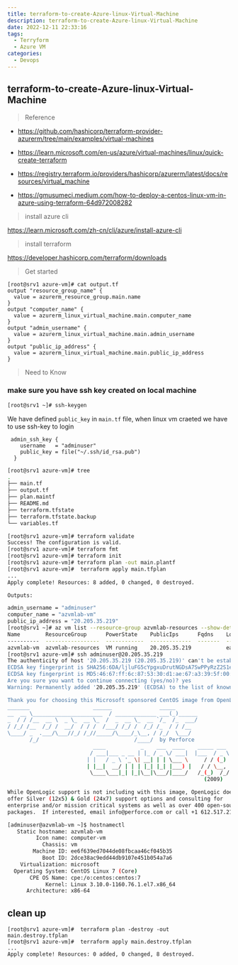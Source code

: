 ```yaml
---
title: terraform-to-create-Azure-linux-Virtual-Machine
description: terraform-to-create-Azure-linux-Virtual-Machine
date: 2022-12-11 22:33:16
tags: 
  - Terryform
  - Azure VM
categories:
  - Devops
---
```


## terraform-to-create-Azure-linux-Virtual-Machine

>  Reference

- https://github.com/hashicorp/terraform-provider-azurerm/tree/main/examples/virtual-machines

- https://learn.microsoft.com/en-us/azure/virtual-machines/linux/quick-create-terraform

- https://registry.terraform.io/providers/hashicorp/azurerm/latest/docs/resources/virtual_machine

- https://gmusumeci.medium.com/how-to-deploy-a-centos-linux-vm-in-azure-using-terraform-64d972008282



> install azure cli

https://learn.microsoft.com/zh-cn/cli/azure/install-azure-cli
> install terraform 

https://developer.hashicorp.com/terraform/downloads

> Get started
```hcl
[root@srv1 azure-vm]# cat output.tf
output "resource_group_name" {
  value = azurerm_resource_group.main.name
}
output "computer_name" {
  value = azurerm_linux_virtual_machine.main.computer_name
}
output "admin_username" {
  value = azurerm_linux_virtual_machine.main.admin_username
}
output "public_ip_address" {
  value = azurerm_linux_virtual_machine.main.public_ip_address
}
```

> Need to Know

### make sure you have ssh key created on local machine

```bash
[root@srv1 ~]# ssh-keygen
```
We have defined `public_key` in `main.tf` file, when linux vm craeted we have to use ssh-key to login 
```hcl
 admin_ssh_key {
    username   = "adminuser"
    public_key = file("~/.ssh/id_rsa.pub")
  }
```

```Bash
[root@srv1 azure-vm]# tree
.
├── main.tf
├── output.tf
├── plan.maintf
├── README.md
├── terraform.tfstate
├── terraform.tfstate.backup
└── variables.tf

[root@srv1 azure-vm]# terraform validate
Success! The configuration is valid.
[root@srv1 azure-vm]# terraform fmt
[root@srv1 azure-vm]# terraform init
[root@srv1 azure-vm]# terraform plan -out main.plantf
[root@srv1 azure-vm]#  terraform apply main.tfplan
...
Apply complete! Resources: 8 added, 0 changed, 0 destroyed.

Outputs:

admin_username = "adminuser"
computer_name = "azvmlab-vm"
public_ip_address = "20.205.35.219"
[root@srv1 ~]# az vm list --resource-group azvmlab-resources --show-details -o table
Name        ResourceGroup      PowerState    PublicIps      Fqdns    Location    Zones
----------  -----------------  ------------  -------------  -------  ----------  -------
azvmlab-vm  azvmlab-resources  VM running    20.205.35.219           eastasia
[root@srv1 azure-vm]# ssh adminuser@20.205.35.219
The authenticity of host '20.205.35.219 (20.205.35.219)' can't be established.
ECDSA key fingerprint is SHA256:6DA/ljluFG5cYpgxuDrutNGDsA7SwPPyRzZ2S1ewrpY.
ECDSA key fingerprint is MD5:46:67:ff:6c:87:53:30:d1:ae:67:a3:39:5f:00:bf:3b.
Are you sure you want to continue connecting (yes/no)? yes
Warning: Permanently added '20.205.35.219' (ECDSA) to the list of known hosts.

Thank you for choosing this Microsoft sponsored CentOS image from OpenLogic!
_______                    ______               _____
__  __ \______________________  / _____________ ___(_)______
_  / / /__  __ \  _ \_  __ \_  /  _  __ \_  __ `/_  /_  ___/
/ /_/ /__  /_/ /  __/  / / /  /___/ /_/ /  /_/ /_  / / /__
\____/ _  .___/\___//_/ /_//_____/\____/_\__, / /_/  \___/
       /_/                              /____/  by Perforce
                           ____           _    ___  ____    _____ ___
                          / ___|___ _ __ | |_ / _ \/ ___|  |___  / _ \
                         | |   / _ \ '_ \| __| | | \___ \     / / (_) |
                         | |__|  __/ | | | |_| |_| |___) |   / / \__, |
                          \____\___|_| |_|\__|\___/|____/   /_(_)  /_/
                                                              (2009)

While OpenLogic support is not including with this image, OpenLogic does
offer Silver (12x5) & Gold (24x7) support options and consulting for
enterprise and/or mission critical systems as well as over 400 open-source
packages.  If interested, email info@perforce.com or call +1 612.517.2100.

[adminuser@azvmlab-vm ~]$ hostnamectl
   Static hostname: azvmlab-vm
         Icon name: computer-vm
           Chassis: vm
        Machine ID: ee6f639ed7044de08fbcaa46cf045b35
           Boot ID: 2dce38ac9edd44db9107e451b054a7a6
    Virtualization: microsoft
  Operating System: CentOS Linux 7 (Core)
       CPE OS Name: cpe:/o:centos:centos:7
            Kernel: Linux 3.10.0-1160.76.1.el7.x86_64
      Architecture: x86-64

```

## clean up 
```
[root@srv1 azure-vm]#  terraform plan -destroy -out main.destroy.tfplan
[root@srv1 azure-vm]#  terraform apply main.destroy.tfplan
...
Apply complete! Resources: 0 added, 0 changed, 8 destroyed.

```
